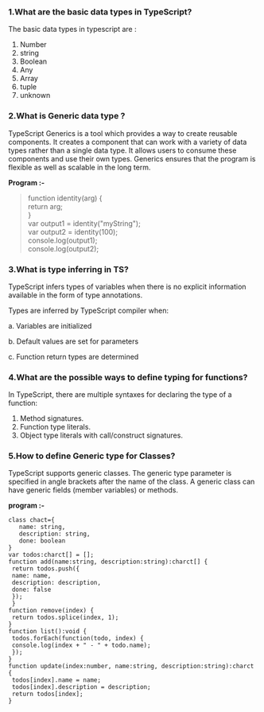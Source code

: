 ### 1.What are the basic data types in TypeScript?
The basic data types in typescript are : 
1. Number 
2. string
3. Boolean
4. Any 
5. Array 
6. tuple  
7. unknown
### 2.What is Generic data type ?
TypeScript Generics is a tool which provides a way to create reusable components. It creates a component that can work with a variety of data types rather than a single data type. It allows users to consume these components and use their own types. Generics ensures that the program is flexible as well as scalable in the long term.

**Program :-**

> function identity(arg) {  
    return arg;  
}  
var output1 = identity("myString");  
var output2 = identity(100);  
console.log(output1);  
console.log(output2);

### 3.What is type inferring in TS?

TypeScript infers types of variables when there is no explicit information available in the form of type annotations.

Types are inferred by TypeScript compiler when:

a. Variables are initialized

b. Default values are set for parameters

c. Function return types are determined
### 4.What are the possible ways to define typing for functions?

In TypeScript, there are multiple syntaxes for declaring the type of a function:

1. Method signatures.
2. Function type literals.
3. Object type literals with call/construct signatures.

### 5.How to define Generic type for Classes?

TypeScript supports generic classes. The generic type parameter is specified in angle brackets after the name of the class. A generic class can have generic fields (member variables) or methods.

**program :-**

~~~ 
class chact={
   name: string,
   description: string,
   done: boolean
}
var todos:charct[] = [];
function add(name:string, description:string):charct[] {
 return todos.push({
 name: name,
 description: description,
 done: false
 });
 }
function remove(index) {
 return todos.splice(index, 1);
}
function list():void {
 todos.forEach(function(todo, index) {
 console.log(index + " - " + todo.name);
 });
}
function update(index:number, name:string, description:string):charct {
 todos[index].name = name;
 todos[index].description = description;
 return todos[index];
}